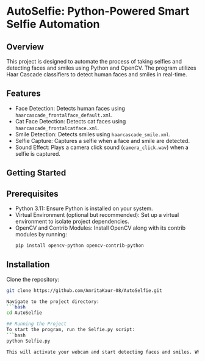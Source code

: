 # AutoSelfie: Python-Powered Smart Selfie Automation

## Overview
This project is designed to automate the process of taking selfies and detecting faces and smiles using Python and OpenCV. The program utilizes Haar Cascade classifiers to detect human faces and smiles in real-time.

## Features
- Face Detection: Detects human faces using `haarcascade_frontalface_default.xml`.
- Cat Face Detection: Detects cat faces using `haarcascade_frontalcatface.xml`.
- Smile Detection: Detects smiles using `haarcascade_smile.xml`.
- Selfie Capture: Captures a selfie when a face and smile are detected.
- Sound Effect: Plays a camera click sound (`camera_click.wav`) when a selfie is captured.

## Getting Started

## Prerequisites
- Python 3.11: Ensure Python is installed on your system.
- Virtual Environment (optional but recommended): Set up a virtual environment to isolate project dependencies.
- OpenCV and Contrib Modules: Install OpenCV along with its contrib modules by running:
  ```bash
  pip install opencv-python opencv-contrib-python
  
## Installation
Clone the repository:
```bash
git clone https://github.com/AmritaKaur-08/AutoSelfie.git

Navigate to the project directory:
```bash
cd AutoSelfie

## Running the Project
To start the program, run the Selfie.py script:
```bash
python Selfie.py

This will activate your webcam and start detecting faces and smiles. When both a face and a smile are detected, the program will capture a selfie 
